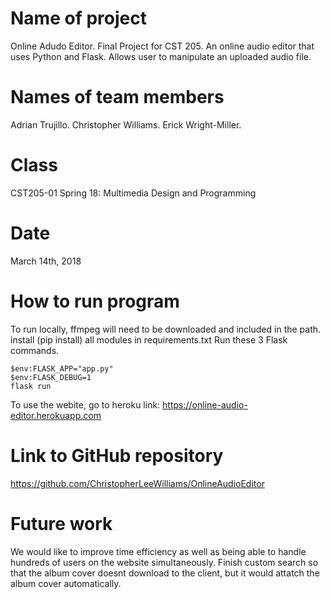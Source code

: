 # Name of project 
Online Adudo Editor. Final Project for CST 205. An online audio editor that uses Python and Flask. Allows user to manipulate an uploaded audio file.



# Names of team members
Adrian Trujillo. 
Christopher Williams. 
Erick Wright-Miller. 


# Class
CST205-01 Spring 18: Multimedia Design and Programming


# Date 
March 14th, 2018


# How to run program
To run locally, ffmpeg will need to be downloaded and included in the path. 
install (pip install) all modules in requirements.txt
Run these 3 Flask commands. 
```
$env:FLASK_APP="app.py"
$env:FLASK_DEBUG=1
flask run
```
To use the webite, go to heroku link: https://online-audio-editor.herokuapp.com


# Link to GitHub repository 
https://github.com/ChristopherLeeWilliams/OnlineAudioEditor


# Future work 
We would like to improve time efficiency as well as being able to handle hundreds of users on the website simultaneously.
Finish custom search so that the album cover doesnt download to the client, but it would attatch the album cover automatically. 
